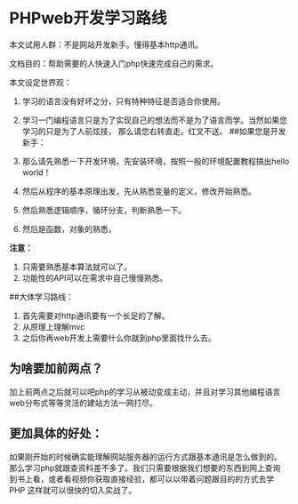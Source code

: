 # PHPweb开发学习路线

本文试用人群：不是网站开发新手。懂得基本http通讯。

文档目的：帮助需要的人快速入门php快速完成自己的需求。

本文设定世界观：

1. 学习的语言没有好坏之分，只有特种特征是否适合你使用。
1. 学习一门编程语言只是为了实现自己的想法而不是为了语言而学。当然如果您学习的只是为了人前炫技，
    那么请您右转直走。红叉不送。
##如果您是开发新手：

1. 那么请先熟悉一下开发环境，先安装环境，按照一般的环境配置教程搞出hello world！
1. 然后从程序的基本原理出发，先从熟悉变量的定义，修改开始熟悉。
1. 然后熟悉逻辑顺序，循环分支，判断熟悉一下。
1. 然后是函数，对象的熟悉，

**注意：**

1. 只需要熟悉基本算法就可以了。
1. 功能性的API可以在需求中自己慢慢熟悉。




##大体学习路线：

1. 首先需要对http通讯要有一个长足的了解。
1. 从原理上理解mvc
1. 之后你再web开发上需要什么你就到php里面找什么去。

## 为啥要加前两点？

加上前两点之后就可以吧php的学习从被动变成主动，并且对学习其他编程语言
web分布式等等灵活的建站方法一网打尽。

## 更加具体的好处：

如果刚开始的时候确实能理解网站服务器的运行方式跟基本通讯是怎么做到的。
那么学习php就跟查资料差不多了。我们只需要根据我们想要的东西到网上查询
到书上看，或者看视频你获取直接经验，都可以以带着问题跟目的的方式去学PHP
这样就可以很快的切入实战了。

